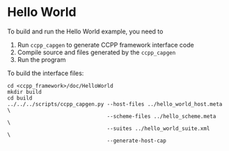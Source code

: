 Hello World
===========

To build and run the Hello World example, you need to
 1. Run `ccpp_capgen` to generate CCPP framework interface code
 2. Compile source and files generated by the `ccpp_capgen`
 3. Run the program

To build the interface files:
```
cd <ccpp_framework>/doc/HelloWorld
mkdir build
cd build
../../../scripts/ccpp_capgen.py --host-files ../hello_world_host.meta \
                                --scheme-files ../hello_scheme.meta   \
                                --suites ../hello_world_suite.xml     \
                                --generate-host-cap
```
